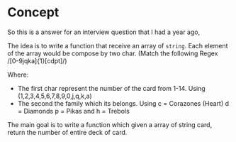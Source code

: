 # Concept

So this is a answer for an interview question that I had a year ago,

The idea is to write a function that receive an array of `string`.
Each element of the array would be compose by two char. (Match the following Regex /[0-9jqka]{1}[cdpt]/)

Where:
- The first char represent the number of the card from 1-14. Using (1,2,3,4,5,6,7,8,9,0,j,q,k,a)
- The second the family which its belongs. Using c = Corazones (Heart) d = Diamonds p = Pikas and h = Trebols

The main goal is to write a function which given a array of string card, return the number of entire deck of card.
    
